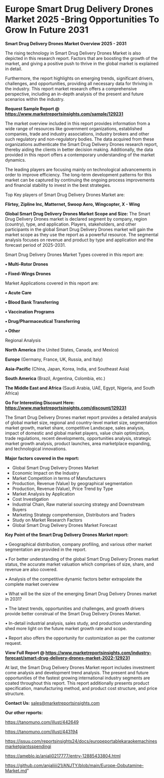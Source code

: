 # Europe Smart Drug Delivery Drones Market 2025 -Bring Opportunities To Grow In Future 2031

<Strong> Smart Drug Delivery Drones Market Overview 2025 - 2031</strong>

The rising technology in Smart Drug Delivery Drones Market is also depicted in this research report. Factors that are boosting the growth of the market, and giving a positive push to thrive in the global market is explained in detail.

Furthermore, the report highlights on emerging trends, significant drivers, challenges, and opportunities, providing all necessary data for thriving in the industry. This report market research offers a comprehensive perspective, including an in-depth analysis of the present and future scenarios within the industry.

<strong>Request Sample Report @ <a href=https://www.marketreportsinsights.com/sample/129231>https://www.marketreportsinsights.com/sample/129231</a></strong>

The market overview included in this report provides information from a wide range of resources like government organizations, established companies, trade and industry associations, industry brokers and other such regulatory and non-regulatory bodies. The data acquired from these organizations authenticate the Smart Drug Delivery Drones research report, thereby aiding the clients in better decision making. Additionally, the data provided in this report offers a contemporary understanding of the market dynamics.

The leading players are focusing mainly on technological advancements in order to improve efficiency. The long-term development patterns for this market can be captured by continuing the ongoing process improvements and financial stability to invest in the best strategies.

Top Key players of Smart Drug Delivery Drones Market are:

<strong>Flirtey, Zipline Inc, Matternet, Swoop Aero, Wingcopter, X - Wing</strong>

<strong><b>Global Smart Drug Delivery Drones Market Scope and Size:</b></strong>
The Smart Drug Delivery Drones market is declared segment by company, region (country), type, and application. Players, stakeholders, and other participants in the global Smart Drug Delivery Drones market will gain the market scope as they use the report as a powerful resource. The segmental analysis focuses on revenue and product by type and application and the forecast period of 2025-2031.

Smart Drug Delivery Drones Market Types covered in this report are:

<strong>• Multi-Rotor Drones

• Fixed-Wings Drones</strong>

Market Applications covered in this report are:

<strong>• Acute Care

• Blood Bank Transferring

• Vaccination Programs

• Drug/Pharmaceutical Transferring

• Other</strong> 

Regional Analysis

<strong>North America</strong> (the United States, Canada, and Mexico)

<strong>Europe</strong> (Germany, France, UK, Russia, and Italy)

<strong>Asia-Pacific</strong> (China, Japan, Korea, India, and Southeast Asia)

<strong>South America</strong> (Brazil, Argentina, Colombia, etc.)

<strong>The Middle East and Africa</strong> (Saudi Arabia, UAE, Egypt, Nigeria, and South Africa)

<strong>Go For Interesting Discount Here: <a href=https://www.marketreportsinsights.com/discount/129231>https://www.marketreportsinsights.com/discount/129231</a></strong>

The Smart Drug Delivery Drones market report provides a detailed analysis of global market size, regional and country-level market size, segmentation market growth, market share, competitive Landscape, sales analysis, impact of domestic and global market players, value chain optimization, trade regulations, recent developments, opportunities analysis, strategic market growth analysis, product launches, area marketplace expanding, and technological innovations.

<strong><b>Major factors covered in the report:</b></strong>
<ul>
  <li>Global Smart Drug Delivery Drones Market </li>
  <li>Economic Impact on the Industry</li>
  <li>Market Competition in terms of Manufacturers</li>
  <li>Production, Revenue (Value) by geographical segmentation</li>
  <li>Production, Revenue (Value), Price Trend by Type</li>
  <li>Market Analysis by Application</li>
  <li>Cost Investigation</li>
  <li>Industrial Chain, Raw material sourcing strategy and Downstream Buyers</li>
  <li>Marketing Strategy comprehension, Distributors and Traders</li>
  <li>Study on Market Research Factors</li>
  <li>Global Smart Drug Delivery Drones Market Forecast</li>
</ul>

<strong><b>Key Point of the Smart Drug Delivery Drones Market report:</b></strong>

• Geographical distribution, company profiling, and various other market segmentation are provided in the report.

• For better understanding of the global Smart Drug Delivery Drones market status, the accurate market valuation which comprises of size, share, and revenue are also covered.

• Analysis of the competitive dynamic factors better extrapolate the complete market overview

• What will be the size of the emerging Smart Drug Delivery Drones market in 2031?

• The latest trends, opportunities and challenges, and growth drivers provide better construal of the Smart Drug Delivery Drones Market.

• In-detail industrial analysis, sales study, and production understanding shed more light on the future market growth rate and scope.

• Report also offers the opportunity for customization as per the customer request.

<strong><b>View Full Report @ <a href=https://www.marketreportsinsights.com/industry-forecast/smart-drug-delivery-drones-market-2022-129231>https://www.marketreportsinsights.com/industry-forecast/smart-drug-delivery-drones-market-2022-129231</a></b></strong>


At last, the Smart Drug Delivery Drones Market report includes investment come analysis and development trend analysis. The present and future opportunities of the fastest growing international industry segments are coated throughout this report. This report additionally presents product specification, manufacturing method, and product cost structure, and price structure.

<strong>Contact Us:</strong>
sales@marketreportsinsights.com

<strong>Our other reports:</strong>

<a href=https://tanomuno.com/illust/442649>https://tanomuno.com/illust/442649</a>

<a href=https://tanomuno.com/illust/443194>https://tanomuno.com/illust/443194</a>

<a href=https://issuu.com/reportsinsights24/docs/europeportablekaraokemachinesmarketgiantsspendingi>https://issuu.com/reportsinsights24/docs/europeportablekaraokemachinesmarketgiantsspendingi</a>

<a href=https://ameblo.jp/anjali0217777/entry-12885433804.html>https://ameblo.jp/anjali0217777/entry-12885433804.html</a>

<a href=https://github.com/anjaliiii21/ANJTY/blob/main/Europe-Dobutamine-Market.md>https://github.com/anjaliiii21/ANJTY/blob/main/Europe-Dobutamine-Market.md</a>"
